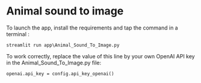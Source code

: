 # Animal sound to image

To launch the app, install the requirements and tap the command in a terminal : 
```
streamlit run app\Animal_Sound_To_Image.py
```

To work correctly, replace the value of this line by your own OpenAI API key in the Animal_Sound_To_Image.py file:
```
openai.api_key = config.api_key_openai()
```